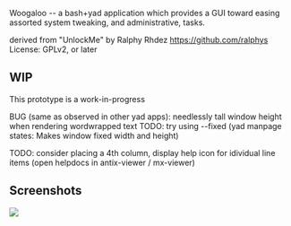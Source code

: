 Woogaloo -- a bash+yad application which provides a GUI toward easing
assorted system tweaking, and administrative, tasks.

derived from "UnlockMe" by Ralphy Rhdez https://github.com/ralphys <br>
License: GPLv2, or later


## WIP 
This prototype is a work-in-progress

BUG (same as observed in other yad apps):
needlessly tall window height when rendering wordwrapped text
TODO: try using --fixed (yad manpage states: Makes window fixed width and height)

TODO: consider placing a 4th column, display help icon for idividual line items
(open helpdocs in antix-viewer / mx-viewer)

<!--
	$ dpkg-query -S /usr/local/bin/zram
antix-goodies: /usr/local/bin/zram
demo@antix1:/usr/share/applications
$ dpkg-query -S /sbin/zramctl
util-linux: /sbin/zramctl
	$ locate zswap
/usr/src/linux-headers-4.10.5-antix.3-amd64-smp/include/config/zswap.h
/usr/src/linux-headers-4.13.4-antix.1-amd64-smp/include/config/zswap.h
-->


## Screenshots
![](https://vgy.me/4YOcm2.png)
